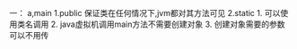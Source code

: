 一：
    a,main
        1.public 保证类在任何情况下,jvm都对其方法可见
        2.static 
            1. 可以使用类名调用
            2. java虚拟机调用main方法不需要创建对象
            3. 创建对象需要的参数可以不用传